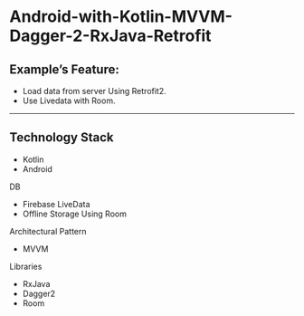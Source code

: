 # Android-with-Kotlin-MVVM-Dagger-2-RxJava-Retrofit


## Example’s Feature:
* Load data from server Using Retrofit2. 
* Use Livedata with Room. 




***
## Technology Stack
* Kotlin
* Android

DB
* Firebase LiveData
* Offline Storage Using Room


Architectural Pattern
* MVVM

Libraries
* RxJava
* Dagger2
* Room 

